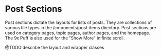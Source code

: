 # Post Sections

Post sections dictate the layouts for lists of posts. They are collections of various tile types in the /cmponents/post-items directory. Post sections are used on category pages, topic pages, author pages, and the homepage. The 9x Puff is also used for the "Show More" inifinite scroll.


@TODO describe the layout and wrapper classes
